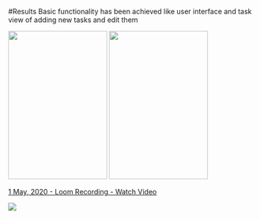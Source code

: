 #Results
Basic functionality has been achieved like user interface and task view of adding new tasks and edit them

<img src = "https://i.imgur.com/DHkrXWi.png" width =200 height=300>
<img src = "https://i.imgur.com/yzREQdm.png" width =200 height=300 >
<a href="https://www.loom.com/share/7ccc563e87954ca8adcde698aab4ae6d" width = 300 height = 300> <p>1 May, 2020 - Loom Recording - Watch Video</p> <img style="max-width:300px;" src="https://cdn.loom.com/sessions/thumbnails/7ccc563e87954ca8adcde698aab4ae6d-with-play.gif"> </a>

